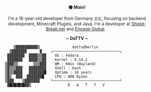 <div align="center">

**🟢 Moin!**

I'm a 16-year-old developer from Germany 🇩🇪, focusing on backend development, Minecraft Plugins, and Java. I'm a developer at [Shield-Break.net](https://shield-break.net/) and [Emrage Global](https://discord.gg/Qeepngj4Y9).
&nbsp;


**~ DaTTV ~**
</div>

```
      ▒▓▓▓▓▓▓▓▓▓▓▒      ​         dattv@berlin            
    ▒▓▓▓▓▓▓▓      ▓    ┌───────────────────────────────┐ 
   ▓▓▓▓▓▓▓▓  ▓▓▓▓▒▒▓▓   ​ OS : Fedora                     
   ▓▓▓▓▓▓▓   ▓▓▓▓▒▒▓▓   ​ Kernel : 6.14.2                 
  ▒▓▓▓▒▒       ▒▒▒▓▓▓   ​ WM : KWin (Wayland)             
  ▒▓▒▒▒▓▓▓   ▓▓▓▓▓▓▓▓   ​ Shell : bash                    
  ▒▓▒▒▓▓▓▓   ▓▓▓▓▓▓▓█   ​ Uptime : 16 years               
  ▒▓▒  ▓▓▓  ▓▓▓▓▓▓▓█    ​ CPU : AMD Ryzen                 
  ▒▓▓▓    ▒▓▓▓▓▓▓▓     └───────────────────────────────┘ 
   ▓█▓█▓█▓█▓▓▒                 D   A   T   T   V         
```
